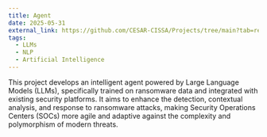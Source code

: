 ```yaml
---
title: Agent
date: 2025-05-31
external_link: https://github.com/CESAR-CISSA/Projects/tree/main?tab=readme-ov-file#xeque-mate---agent-2025---present
tags:
  - LLMs
  - NLP
  - Artificial Intelligence
---
```


This project develops an intelligent agent powered by Large Language Models (LLMs), specifically trained on ransomware data and integrated with existing security platforms. It aims to enhance the detection, contextual analysis, and response to ransomware attacks, making Security Operations Centers (SOCs) more agile and adaptive against the complexity and polymorphism of modern threats. 

<!--more-->
